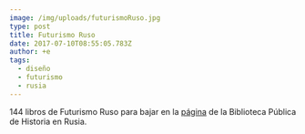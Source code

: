 ```yaml
---
image: /img/uploads/futurismoRuso.jpg
type: post
title: Futurismo Ruso
date: 2017-07-10T08:55:05.783Z
author: +e
tags:
  - diseño
  - futurismo
  - rusia
---
```

144 libros de Futurismo Ruso para bajar en la [página](http://elib.shpl.ru/ru/indexes/values/10040) de la Biblioteca Pública de Historia en Rusia.
